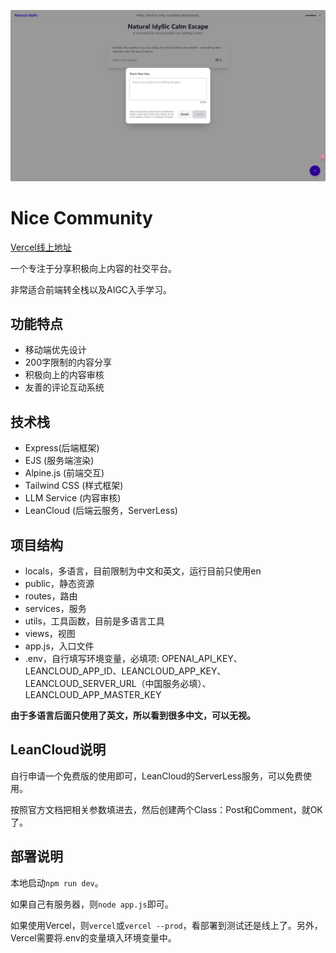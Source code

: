 ![Preview](./public/preview.jpg)

# Nice Community

[Vercel线上地址](https://nice-community.vercel.app/)

一个专注于分享积极向上内容的社交平台。

非常适合前端转全栈以及AIGC入手学习。

## 功能特点

- 移动端优先设计
- 200字限制的内容分享
- 积极向上的内容审核
- 友善的评论互动系统

## 技术栈

- Express(后端框架)
- EJS (服务端渲染)
- Alpine.js (前端交互)
- Tailwind CSS (样式框架)
- LLM Service (内容审核)
- LeanCloud (后端云服务，ServerLess)

## 项目结构

- locals，多语言，目前限制为中文和英文，运行目前只使用en
- public，静态资源
- routes，路由
- services，服务
- utils，工具函数，目前是多语言工具
- views，视图
- app.js，入口文件
- .env，自行填写环境变量，必填项: OPENAI_API_KEY、LEANCLOUD_APP_ID、LEANCLOUD_APP_KEY、LEANCLOUD_SERVER_URL（中国服务必填）、LEANCLOUD_APP_MASTER_KEY

**由于多语言后面只使用了英文，所以看到很多中文，可以无视。**

## LeanCloud说明

自行申请一个免费版的使用即可，LeanCloud的ServerLess服务，可以免费使用。

按照官方文档把相关参数填进去，然后创建两个Class：Post和Comment，就OK了。

## 部署说明

本地启动`npm run dev`。

如果自己有服务器，则`node app.js`即可。

如果使用Vercel，则`vercel`或`vercel --prod`，看部署到测试还是线上了。另外，Vercel需要将.env的变量填入环境变量中。
